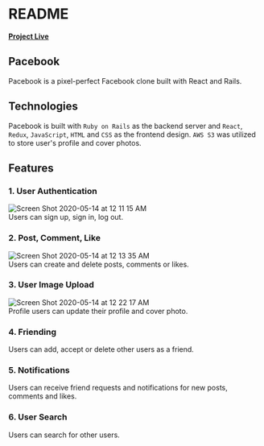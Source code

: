 # README
[**Project Live**](https://pacebook-app.herokuapp.com/#/)

## Pacebook
Pacebook is a pixel-perfect Facebook clone built with React and Rails.

## Technologies
Pacebook is built with `Ruby on Rails` as the backend server and `React`, `Redux`, `JavaScript`, `HTML` and `CSS` as the frontend design. `AWS S3` was utilized to store user's profile and cover photos.

## Features
### 1. User Authentication
![Screen Shot 2020-05-14 at 12 11 15 AM](https://user-images.githubusercontent.com/57915629/81891837-84360100-9577-11ea-85f7-8446815fe85c.png)
<br>
Users can sign up, sign in, log out.

### 2. Post, Comment, Like
![Screen Shot 2020-05-14 at 12 13 35 AM](https://user-images.githubusercontent.com/57915629/81891923-c7906f80-9577-11ea-8fa8-87b56b9ce175.png)
<br>
Users can create and delete posts, comments or likes.

### 3. User Image Upload
![Screen Shot 2020-05-14 at 12 22 17 AM](https://user-images.githubusercontent.com/57915629/81892378-feb35080-9578-11ea-80c6-b5161f9b3eb2.png)
<br>
Profile users can update their profile and cover photo.

### 4. Friending
Users can add, accept or delete other users as a friend.

### 5. Notifications
Users can receive friend requests and notifications for new posts, comments and likes.

### 6. User Search
Users can search for other users.
